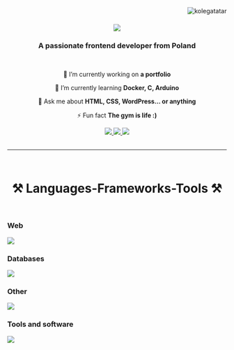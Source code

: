 
<img align="right" src="https://komarev.com/ghpvc/?username=kolegatatar&label=visitors&color=0e75b6&style=flat" alt="kolegatatar" />


<!-- Intro  -->

</h3>
<h1 align="center">
    <img src="https://readme-typing-svg.herokuapp.com/?font=Righteous&size=35&center=true&vCenter=true&width=500&height=70&duration=4000&lines=Hi+There!+👋;+I'm+Wiktor+Tatarynowicz!;" />
</h1>

<h3 align="center">A passionate frontend developer from Poland </h3>
<br>


<!-- About Section -->
<div align="center">
 
 🔭 I’m currently working on **a portfolio**
 
 🌱 I’m currently learning **Docker, C, Arduino**

💬 Ask me about **HTML, CSS, WordPress... or anything**

⚡ Fun fact **The gym is life :)**

 </div>
<div align="center"> 
  <a href="mailto:wiktor.tatarynowicz@gmail.com">
    <img src="https://img.shields.io/badge/Gmail-333333?style=for-the-badge&logo=gmail&logoColor=red" />
  </a>
  <a href="" target="_blank">
    <img src="https://img.shields.io/badge/LinkedIn-0077B5?style=for-the-badge&logo=linkedin&logoColor=white" target="_blank" />
  </a>
  <a href= "https://kolegatatar.github.io/Portfolio/" target="_blank">
     <img src="https://img.shields.io/badge/Portfolio-FF5722?style=for-the-badge&logo=todoist&logoColor=white" target="_blank" />
  </a>
</div>
<br/>
<hr/>
<br/>

<h1 align="center">⚒️ Languages-Frameworks-Tools ⚒️ </h1>
<br>
<div align="left">
    <h3 align="left" ><b>Web</b></h3>
    <img src="https://skillicons.dev/icons?i=bootstrap,html,css,javascript,laravel,typescript,wordpress" /><br>
    <h3 align="left"><b>Databases</b></h3>
    <img src="https://skillicons.dev/icons?i=mysql,php,nodejs,postgresql" /><br>
    <h3 align="left"><b>Other</b></h3>
    <img src="https://skillicons.dev/icons?i=cpp,java,dotnet,cs" /><br>
    <h3 align="left"><b>Tools and software</b></h3>
     <img src="https://skillicons.dev/icons?i=vscode,github,figma,git,postman,visualstudio,notion" /><br>
</div>
<br/>
<!--<hr/>
<br/>

<!--
<p align="left">
  <a href="https://github.com/KolegaTatar?tab=repositories" target="_blank"><img alt="All Repositories" title="All Repositories" src="https://img.shields.io/badge/-All%20Repos-2962FF?style=for-the-badge&logo=koding&logoColor=white"/></a>
</p>

<br/>
<hr/>
<br/>
-->


